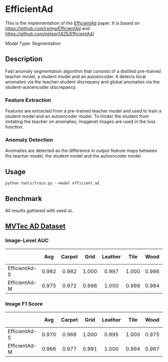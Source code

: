 # EfficientAd

This is the implementation of the [EfficientAd](https://arxiv.org/pdf/2303.14535.pdf) paper. It is based on https://github.com/rximg/EfficientAd and https://github.com/nelson1425/EfficientAd/

Model Type: Segmentation

## Description

Fast anomaly segmentation algorithm that consists of a distilled pre-trained teacher model, a student model and an autoencoder. It detects local anomalies via the teacher-student discrepany and global anomalies via the student-autoencoder discrepancy.

### Feature Extraction

Features are extracted from a pre-trained teacher model and used to train a student model and an autoencoder model. To hinder the student from imitating the teacher on anomalies, Imagenet images are used in the loss function.

### Anomaly Detection

Anomalies are detected as the difference in output feature maps between the teacher model, the student model and the autoencoder model.

## Usage

`python tools/train.py --model efficient_ad`

## Benchmark

All results gathered with seed `42`.

## [MVTec AD Dataset](https://www.mvtec.com/company/research/datasets/mvtec-ad)

### Image-Level AUC

|               |  Avg  | Carpet | Grid  | Leather | Tile  | Wood  | Bottle | Cable | Capsule | Hazelnut | Metal Nut | Pill  | Screw | Toothbrush | Transistor | Zipper |
| ------------- | :---: | :----: | :---: | :-----: | :---: | :---: | :----: | :---: | :-----: | :------: | :-------: | :---: | :---: | :--------: | :--------: | :----: |
| EfficientAd-S | 0.982 | 0.982  | 1.000 |  0.997  | 1.000 | 0.986 | 1.000  | 0.952 |  0.950  |  0.952   |   0.979   | 0.987 | 0.960 |   0.997    |   0.999    | 0.994  |
| EfficientAd-M | 0.975 | 0.972  | 0.998 |  1.000  | 0.999 | 0.984 | 0.991  | 0.945 |  0.957  |  0.948   |   0.989   | 0.926 | 0.975 |   1.000    |   0.965    | 0.971  |

### Image F1 Score

|               |  Avg  | Carpet | Grid  | Leather | Tile  | Wood  | Bottle | Cable | Capsule | Hazelnut | Metal Nut | Pill  | Screw | Toothbrush | Transistor | Zipper |
| ------------- | :---: | :----: | :---: | :-----: | :---: | :---: | :----: | :---: | :-----: | :------: | :-------: | :---: | :---: | :--------: | :--------: | :----: |
| EfficientAd-S | 0.970 | 0.966  | 1.000 |  0.995  | 1.000 | 0.975 | 1.000  | 0.907 |  0.956  |  0.897   |   0.978   | 0.982 | 0.944 |   0.984    |   0.988    | 0.983  |
| EfficientAd-M | 0.966 | 0.977  | 0.991 |  1.000  | 0.994 | 0.967 | 0.984  | 0.922 |  0.969  |  0.884   |   0.984   | 0.952 | 0.955 |   1.000    |   0.929    | 0.979  |
